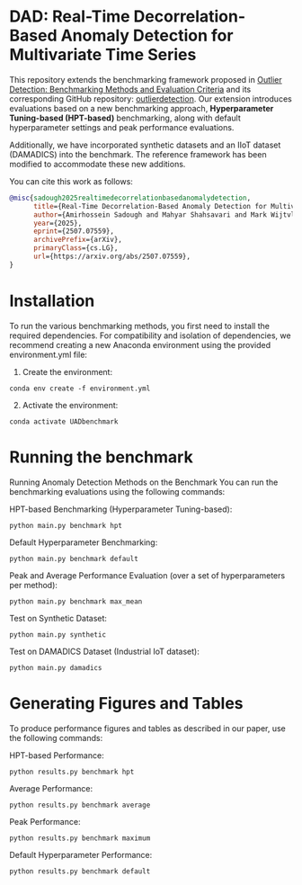 # DAD: Real-Time Decorrelation-Based Anomaly Detection for Multivariate Time Series

This repository extends the benchmarking framework proposed in [Outlier Detection: Benchmarking Methods and Evaluation Criteria](https://jmlr.org/papers/v25/23-0570.html) and its corresponding GitHub repository: [outlierdetection](https://github.com/RoelBouman/outlierdetection). Our extension introduces evaluations based on a new benchmarking approach, **Hyperparameter Tuning-based (HPT-based)** benchmarking, along with default hyperparameter settings and peak performance evaluations.

Additionally, we have incorporated synthetic datasets and an IIoT dataset (DAMADICS) into the benchmark. The reference framework has been modified to accommodate these new additions.

You can cite this work as follows:

```bibtex
@misc{sadough2025realtimedecorrelationbasedanomalydetection,
      title={Real-Time Decorrelation-Based Anomaly Detection for Multivariate Time Series}, 
      author={Amirhossein Sadough and Mahyar Shahsavari and Mark Wijtvliet and Marcel van Gerven},
      year={2025},
      eprint={2507.07559},
      archivePrefix={arXiv},
      primaryClass={cs.LG},
      url={https://arxiv.org/abs/2507.07559}, 
}
```

# Installation

To run the various benchmarking methods, you first need to install the required dependencies. For compatibility and isolation of dependencies, we recommend creating a new Anaconda environment using the provided environment.yml file:

1. Create the environment:
```
conda env create -f environment.yml
```

2. Activate the environment:
```
conda activate UADbenchmark
```

# Running the benchmark
Running Anomaly Detection Methods on the Benchmark
You can run the benchmarking evaluations using the following commands:

HPT-based Benchmarking (Hyperparameter Tuning-based):
```
python main.py benchmark hpt
```

Default Hyperparameter Benchmarking:
```
python main.py benchmark default
```
Peak and Average Performance Evaluation (over a set of hyperparameters per method):
```
python main.py benchmark max_mean
```
Test on Synthetic Dataset:
```
python main.py synthetic
```
Test on DAMADICS Dataset (Industrial IoT dataset):
```
python main.py damadics
```

# Generating Figures and Tables

To produce performance figures and tables as described in our paper, use the following commands:

HPT-based Performance:
```
python results.py benchmark hpt
```

Average Performance:
```
python results.py benchmark average
```

Peak Performance:
```
python results.py benchmark maximum
```

Default Hyperparameter Performance:
```
python results.py benchmark default
```
